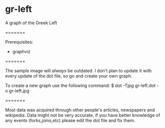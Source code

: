 gr-left
=======

A graph of the Greek Left

=======

Prerequisites:

 * graphviz

=======

The sample image will _always_ be outdated. I don't plan to update it with every update of the dot file, so go and create your own graph. 

To create a new graph use the following command:
$ dot -Tjpg gr-left.dot -o gr-left.jpg

=======

Most data was acquired through other people's articles, newspapers and wikipedia.
Data might not be very accurate, if you have better knowledge of any events (forks,joins,etc) please
edit the dot file and fix them.

